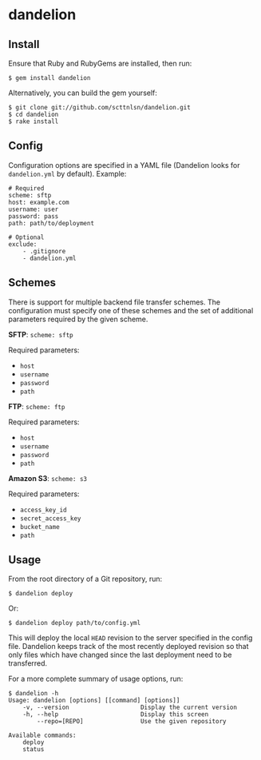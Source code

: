dandelion
=========

Install
-------
Ensure that Ruby and RubyGems are installed, then run:

    $ gem install dandelion
    
Alternatively, you can build the gem yourself:

    $ git clone git://github.com/scttnlsn/dandelion.git
    $ cd dandelion
    $ rake install
    
Config
------
Configuration options are specified in a YAML file (Dandelion looks for 
`dandelion.yml` by default). Example:

    # Required
    scheme: sftp
    host: example.com
    username: user
    password: pass
    path: path/to/deployment
    
    # Optional
    exclude:
        - .gitignore
        - dandelion.yml

Schemes
-------
There is support for multiple backend file transfer schemes.  The configuration
must specify one of these schemes and the set of additional parameters required
by the given scheme.

**SFTP**: `scheme: sftp`

Required parameters:
* `host`
* `username`
* `password`
* `path`
    
**FTP**: `scheme: ftp`

Required parameters:
* `host`
* `username`
* `password`
* `path`
    
**Amazon S3**: `scheme: s3`

Required parameters:
* `access_key_id`
* `secret_access_key`
* `bucket_name`
* `path`

Usage
-----
From the root directory of a Git repository, run:

    $ dandelion deploy
    
Or:

    $ dandelion deploy path/to/config.yml
    
This will deploy the local `HEAD` revision to the server specified in the config
file.  Dandelion keeps track of the most recently deployed revision so that only
files which have changed since the last deployment need to be transferred.

For a more complete summary of usage options, run:

    $ dandelion -h
    Usage: dandelion [options] [[command] [options]]
        -v, --version                    Display the current version
        -h, --help                       Display this screen
            --repo=[REPO]                Use the given repository

    Available commands:
        deploy
        status